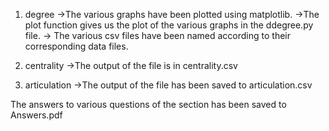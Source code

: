 1. degree
->The various graphs have been plotted using matplotlib. 
->The plot function gives us the plot of the various graphs in the ddegree.py file.
-> The various csv files have been named according to their corresponding data files.

2. centrality
->The output of the file is in centrality.csv

3. articulation
->The output of the file has been saved to articulation.csv

The answers to various questions of the section has been saved to Answers.pdf
